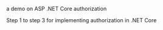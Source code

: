 
a demo on ASP .NET Core authorization

Step 1 to step 3 for implementing authorization in .NET Core
